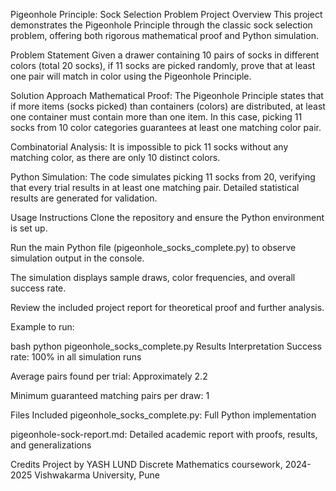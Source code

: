 Pigeonhole Principle: Sock Selection Problem
Project Overview
This project demonstrates the Pigeonhole Principle through the classic sock selection problem, offering both rigorous mathematical proof and Python simulation.

Problem Statement
Given a drawer containing 10 pairs of socks in different colors (total 20 socks), if 11 socks are picked randomly, prove that at least one pair will match in color using the Pigeonhole Principle.

Solution Approach
Mathematical Proof:
The Pigeonhole Principle states that if more items (socks picked) than containers (colors) are distributed, at least one container must contain more than one item.
In this case, picking 11 socks from 10 color categories guarantees at least one matching color pair.

Combinatorial Analysis:
It is impossible to pick 11 socks without any matching color, as there are only 10 distinct colors.

Python Simulation:
The code simulates picking 11 socks from 20, verifying that every trial results in at least one matching pair. Detailed statistical results are generated for validation.

Usage Instructions
Clone the repository and ensure the Python environment is set up.

Run the main Python file (pigeonhole_socks_complete.py) to observe simulation output in the console.

The simulation displays sample draws, color frequencies, and overall success rate.

Review the included project report for theoretical proof and further analysis.

Example to run:

bash
python pigeonhole_socks_complete.py
Results Interpretation
Success rate: 100% in all simulation runs

Average pairs found per trial: Approximately 2.2

Minimum guaranteed matching pairs per draw: 1

Files Included
pigeonhole_socks_complete.py: Full Python implementation

pigeonhole-sock-report.md: Detailed academic report with proofs, results, and generalizations

Credits
Project by YASH LUND
Discrete Mathematics coursework, 2024-2025
Vishwakarma University, Pune

